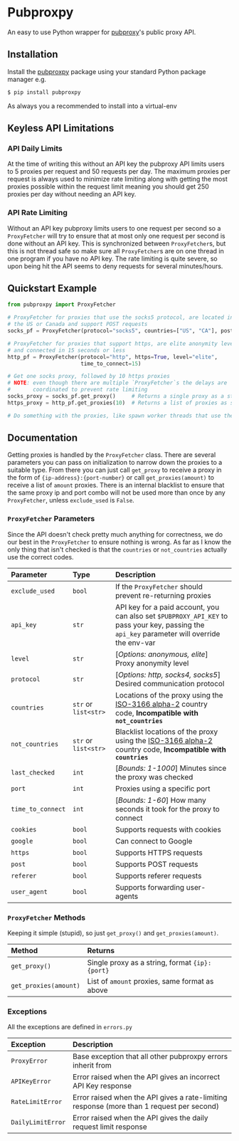 # Pubproxpy

An easy to use Python wrapper for [pubproxy](http://pubproxy.com)'s public proxy API.

## Installation

Install the [pubproxpy](https://pypi.org/project/pubproxpy/) package using your standard Python package manager e.g.

```bash
$ pip install pubproxpy
```

As always you a recommended to install into a virtual-env

## Keyless API Limitations

### API Daily Limits

At the time of writing this without an API key the pubproxy API limits users to 5 proxies per request and 50 requests per day. The maximum proxies per request is always used to minimize rate limiting along with getting the most proxies possible within the request limit meaning you should get 250 proxies per day without needing an API key.

### API Rate Limiting

Without an API key pubproxy limits users to one request per second so a `ProxyFetcher` will try to ensure that at most only one request per second is done without an API key. This is synchronized between `ProxyFetcher`s, but this is not thread safe so make sure all `ProxyFetcher`s are on one thread in one program if you have no API key. The rate limiting is quite severe, so upon being hit the API seems to deny requests for several minutes/hours.

## Quickstart Example

```python
from pubproxpy import ProxyFetcher

# ProxyFetcher for proxies that use the socks5 protocol, are located in
# the US or Canada and support POST requests
socks_pf = ProxyFetcher(protocol="socks5", countries=["US", "CA"], post=True)

# ProxyFetcher for proxies that support https, are elite anonymity level,
# and connected in 15 seconds or less
http_pf = ProxyFetcher(protocol="http", https=True, level="elite",
                       time_to_connect=15)

# Get one socks proxy, followed by 10 https proxies
# NOTE: even though there are multiple `ProxyFetcher`s the delays are
#       coordinated to prevent rate limiting
socks_proxy = socks_pf.get_proxy()     # Returns a single proxy as a string
https_proxy = http_pf.get_proxies(10)  # Returns a list of proxies as strings

# Do something with the proxies, like spawn worker threads that use them
```

## Documentation

Getting proxies is handled by the `ProxyFetcher` class. There are several parameters you can pass on initialization to narrow down the proxies to a suitable type. From there you can just call `get_proxy` to receive a proxy in the form of `{ip-address}:{port-number}` or call `get_proxies(amount)` to receive a list of `amount` proxies. There is an internal blacklist to ensure that the same proxy ip and port combo will not be used more than once by any `ProxyFetcher`, unless `exclude_used` is `False`.

### `ProxyFetcher` Parameters

Since the API doesn't check pretty much anything for correctness, we do our best in the `ProxyFetcher` to ensure nothing is wrong. As far as I know the only thing that isn't checked is that the `countries` or `not_countries` actually use the correct codes.

|Parameter|Type|Description|
|:--|:--|:--|
|`exclude_used`|`bool`|If the `ProxyFetcher` should prevent re-returning proxies|
|`api_key`|`str`|API key for a paid account, you can also set `$PUBPROXY_API_KEY` to pass your key, passing the `api_key` parameter will override the env-var|
|`level`|`str`|[_Options: anonymous, elite_] Proxy anonymity level|
|`protocol`|`str`|[_Options: http, socks4, socks5_] Desired communication protocol|
|`countries`|`str` or `list<str>`|Locations of the proxy using the [ISO-3166 alpha-2](https://en.wikipedia.org/wiki/ISO_3166-1_alpha-2) country code, **Incompatible with `not_countries`**|
|`not_countries`|`str` or `list<str>`|Blacklist locations of the proxy using the [ISO-3166 alpha-2](https://en.wikipedia.org/wiki/ISO_3166-1_alpha-2) country code, **Incompatible with `countries`**|
|`last_checked`|`int`|[_Bounds: 1-1000_] Minutes since the proxy was checked|
|`port`|`int`|Proxies using a specific port|
|`time_to_connect`|`int`|[_Bounds: 1-60_] How many seconds it took for the proxy to connect|
|`cookies`|`bool`|Supports requests with cookies|
|`google`|`bool`|Can connect to Google|
|`https`|`bool`|Supports HTTPS requests|
|`post`|`bool`|Supports POST requests|
|`referer`|`bool`|Supports referer requests|
|`user_agent`|`bool`|Supports forwarding user-agents|

### `ProxyFetcher` Methods

Keeping it simple (stupid), so just `get_proxy()` and `get_proxies(amount)`.

|Method|Returns|
|:--|:--|
|`get_proxy()`|Single proxy as a string, format `{ip}:{port}`|
|`get_proxies(amount)`|List of `amount` proxies, same format as above|

### Exceptions

All the exceptions are defined in `errors.py`

|Exception|Description|
|:--|:--|
|`ProxyError`|Base exception that all other pubproxpy errors inherit from|
|`APIKeyError`|Error raised when the API gives an incorrect API Key response|
|`RateLimitError`|Error raised when the API gives a rate-limiting response (more than 1 request per second)|
|`DailyLimitError`|Error raised when the API gives the daily request limit response|

